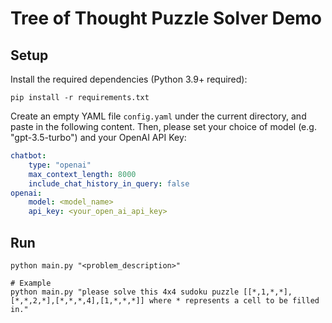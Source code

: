 # Tree of Thought Puzzle Solver Demo


## Setup

Install the required dependencies (Python 3.9+ required):

```shell
pip install -r requirements.txt
```

Create an empty YAML file `config.yaml` under the current directory, and paste in the following content. Then, please set your choice of model (e.g. "gpt-3.5-turbo") and your OpenAI API Key:

```yaml
chatbot:
    type: "openai"
    max_context_length: 8000
    include_chat_history_in_query: false
openai:
    model: <model_name>
    api_key: <your_open_ai_api_key>
```

## Run

```shell
python main.py "<problem_description>"

# Example
python main.py "please solve this 4x4 sudoku puzzle [[*,1,*,*],[*,*,2,*],[*,*,*,4],[1,*,*,*]] where * represents a cell to be filled in."
```
